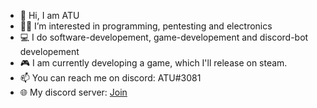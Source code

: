 - 👋 Hi, I am ATU
- 👨‍💻 I’m interested in programming, pentesting and electronics
- 💻 I do software-developement, game-developement and discord-bot developement
- 🎮 I am currently developing a game, which I'll release on steam.
- 📫 You can reach me on discord: ATU#3081
- 🌐 My discord server: [Join](https://discord.link/atu)

<!---
ATU-Dev/ATU-Dev is a ✨ special ✨ repository because its `README.md` (this file) appears on your GitHub profile.
You can click the Preview link to take a look at your changes.
--->
